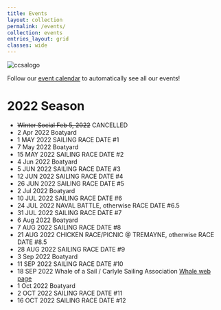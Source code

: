 ```yaml
---
title: Events
layout: collection
permalink: /events/
collection: events
entries_layout: grid
classes: wide
---
```


![ccsalogo](https://user-images.githubusercontent.com/83256703/151712981-36a9809c-a015-4489-8f61-79a9fcdff726.png)

Follow our [event calendar](https://calendar.google.com/calendar/u/2?cid=MWZxbGxzZ2dscThuamc4dWxlNzgzdGxoZjhAZ3JvdXAuY2FsZW5kYXIuZ29vZ2xlLmNvbQ) to automatically see all our events!

# 2022 Season

* ~~Winter Social Feb 5, 2022~~ CANCELLED
* 2 Apr 2022 Boatyard 
* 1 MAY 2022 SAILING RACE DATE #1
* 7 May 2022 Boatyard
* 15 MAY 2022 SAILING RACE DATE #2
* 4 Jun 2022 Boatyard
* 5 JUN 2022 SAILING RACE DATE #3
* 12 JUN 2022 SAILING RACE DATE #4
* 26 JUN 2022 SAILING RACE DATE #5
* 2 Jul 2022 Boatyard
* 10 JUL 2022 SAILING RACE DATE #6
* 24 JUL 2022 NAVAL BATTLE, otherwise RACE DATE #6.5
* 31 JUL 2022 SAILING RACE DATE #7
* 6 Aug 2022 Boatyard
* 7 AUG 2022 SAILING RACE DATE #8
* 21 AUG 2022 CHICKEN RACE/PICNIC @ TREMAYNE, otherwise RACE DATE #8.5
* 28 AUG 2022 SAILING RACE DATE #9
* 3 Sep 2022 Boatyard
* 11 SEP 2022 SAILING RACE DATE #10
* 18 SEP 2022 Whale of a Sail / Carlyle Sailing Association [Whale web page](https://csa-sailing.org/The_Whale.html)
* 1 Oct 2022 Boatyard
* 2 OCT 2022 SAILING RACE DATE #11
* 16 OCT 2022 SAILING RACE DATE #12
